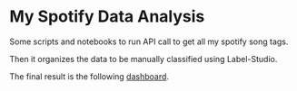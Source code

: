 # My Spotify Data Analysis

Some scripts and notebooks to run API call to get all my spotify song tags.

Then it organizes the data to be manually classified using Label-Studio.

The final result is the following [dashboard](https://public.tableau.com/app/profile/mateus.trentz/viz/MySpotifyAnalysis/Home).